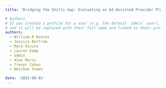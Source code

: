 ```yaml
---
title: 'Bridging the Skills Gap: Evaluating an AI-Assisted Provider Platform to Support Care Providers with Empathetic Delivery of Protocolized Therapy.'

# Authors
# If you created a profile for a user (e.g. the default `admin` user), write the username (folder name) here
# and it will be replaced with their full name and linked to their profile.
authors:
  - William R Kearns
  - Jessica Bertram
  - Myra Divina
  - Lauren Kemp
  - admin
  - Alex Marin
  - Trevor Cohen
  - Weichao Yuwen

date: '2023-08-01'
---
```

